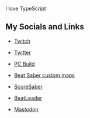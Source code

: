 I love TypeScript

## My Socials and Links

- [Twitch](https://www.twitch.tv/daftmaple)
- [Twitter](https://twitter.com/daftmaple)
- [PC Build](https://au.pcpartpicker.com/user/daftmaple/saved/CKmFZL)


- [Beat Saber custom maps](https://beatsaver.com/profile/4297603)
- [ScoreSaber](https://scoresaber.com/u/76561198350097043)
- [BeatLeader](https://www.beatleader.xyz/u/76561198350097043)
- <a rel="me" href="https://mastodon.social/@daftmaple">Mastodon</a>
